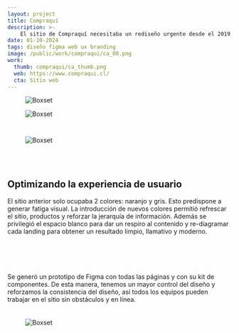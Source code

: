 ```yaml
---
layout: project
title: Compraquí
description: >- 
    El sitio de Compraquí necesitaba un rediseño urgente desde el 2019. Tuve la oportunidad de liderar el proyecto de rediseño web, diseñando componentes, landings y la dirección de arte nueva, tanto para el sitio como para la marca.
date: 01-10-2024
tags: diseño figma web ux branding
image: /public/work/compraqui/ca_00.png
work: 
  thumb: compraqui/ca_thumb.png
  web: https://www.compraqui.cl/
  cta: Sitio web
---
```

<figure class="full">
    <img src="/public/work/compraqui/ca_00.png" alt="Boxset" loading="lazy">
</figure>

<figure class="full">
    <img src="/public/work/compraqui/ca_h_01.png" alt="Boxset" loading="lazy">
</figure>

<section class="c2-grid-break">
    <figure>
        <img src="/public/work/compraqui/ca_02.png" loading="lazy" alt=""> 
    </figure>
    <figure>
        <img src="/public/work/compraqui/ca_03.png" loading="lazy" alt="">
    </figure>
</section>

<figure class="full">
    <img src="/public/work/compraqui/ca_h_02.png" alt="Boxset" loading="lazy">
</figure>

<section class="c3-grid">
    <figure>
        <img src="/public/work/compraqui/ca_b_01.png" loading="lazy" alt=""> 
    </figure>
    <figure>
        <img src="/public/work/compraqui/ca_b_02.png" loading="lazy" alt="">
    </figure>
    <figure>
        <img src="/public/work/compraqui/ca_b_03.png" loading="lazy" alt="">
    </figure>  
</section>


<header style="text-align: left;margin: 4ch auto;">
    <h2 class="hero">Optimizando la experiencia de usuario</h2>
    <p>El sitio anterior solo ocupaba 2 colores: naranjo y gris. Esto predispone a generar fatiga visual. La introducción de nuevos colores permitió refrescar el sitio, productos y reforzar la jerarquía de información. Además se privilegió el espacio blanco para dar un respiro al contenido y re-diagramar cada landing para obtener un resultado limpio, llamativo y moderno.</p>
</header>

<section class="c2-grid-break">
    <figure>
        <img src="/public/work/compraqui/ca_c_01.png" loading="lazy" alt=""> 
    </figure>
    <figure>
        <img src="/public/work/compraqui/ca_c_02.png" loading="lazy" alt="">
    </figure>
</section>

<header style="text-align: left;margin: 4ch auto;">
    <p>Se generó un prototipo de Figma con todas las páginas y con su kit de componentes. De esta manera, tenemos un mayor control del diseño y reforzamos la consistencia del diseño, así todos los equipos pueden trabajar en el sitio sin obstáculos y en línea.</p>
</header>

<figure class="full">
    <img src="/public/work/compraqui/ca_08.png" alt="Boxset" loading="lazy">
</figure>